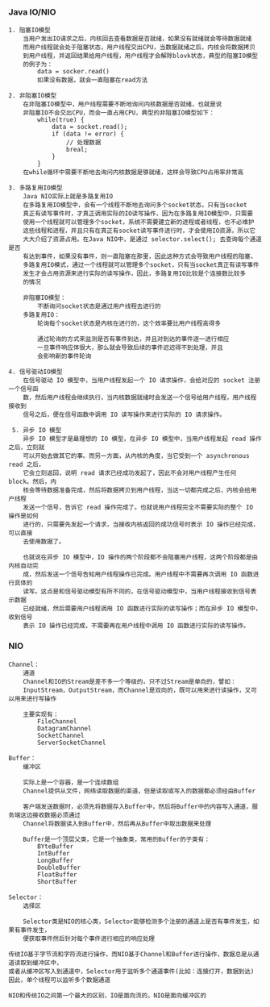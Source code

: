 ### Java IO/NIO
    1. 阻塞IO模型
        当用户发出IO请求之后，内核回去查看数据是否就绪，如果没有就绪就会等待数据就绪
        而用户线程就会处于阻塞状态，用户线程交出CPU，当数据就绪之后，内核会将数据拷贝
        到用户线程，并返回结果给用户线程，用户线程才会解除blovk状态，典型的阻塞IO模型
        的例子为：
            data = socker.read()
            如果没有数据，就会一直阻塞在read方法
            
    2. 非阻塞IO模型
        在非阻塞IO模型中，用户线程需要不断地询问内核数据是否就绪，也就是说
        非阻塞IO不会交出CPU，而会一直占用CPU，典型的非阻塞IO模型如下：
            while(true) {
                data = socket.read();
                if (data != error) {
                    // 处理数据
                    breal;
                }
            }
        在while循环中需要不断地去询问内核数据是够就绪，这样会导致CPU占用率非常高
    
    3. 多路复用IO模型
        Java NIO实际上就是多路复用IO
        在多路复用IO模型中，会有一个线程不断地去询问多个socket状态，只有当socket
        真正有读写事件时，才真正调用实际的IO读写操作，因为在多路复用IO模型中，只需要
        使用一个线程就可以管理多个socket，系统不需要建立新的进程或者线程，也不必维护
        这些线程和进程，并且只有在真正有socket读写事件进行时，才会使用IO资源，所以它
        大大介绍了资源占用。在Java NIO中，是通过 selector.select(); 去查询每个通道是否
        有达到事件，如果没有事件，则一直阻塞在那里，因此这种方式会导致用户线程的阻塞，
        多路复用IO模式，通过一个线程就可以管理多个socket，只有当socket真正有读写事件
        发生才会占用资源来进行实际的读写操作，因此，多路复用IO比较是个连接数比较多
        的情况
        
        非阻塞IO模型：
            不断询问socket状态是通过用户线程去进行的
        多路复用IO：
            轮询每个socket状态是内核在进行的，这个效率要比用户线程高得多
            
            通过轮询的方式来监测是否有事件到达，并且对到达的事件逐一进行相应
            一旦事件响应体很大，那么就会导致后续的事件迟迟得不到处理，并且
            会影响新的事件轮询
            
    4. 信号驱动IO模型
        在信号驱动 IO 模型中，当用户线程发起一个 IO 请求操作，会给对应的 socket 注册一个信号函
        数，然后用户线程会继续执行，当内核数据就绪时会发送一个信号给用户线程，用户线程接收到
        信号之后，便在信号函数中调用 IO 读写操作来进行实际的 IO 请求操作。
        
     5. 异步 IO 模型
        异步 IO 模型才是最理想的 IO 模型，在异步 IO 模型中，当用户线程发起 read 操作之后，立刻就
        可以开始去做其它的事。而另一方面，从内核的角度，当它受到一个 asynchronous read 之后，
        它会立刻返回，说明 read 请求已经成功发起了，因此不会对用户线程产生任何 block。然后，内
        核会等待数据准备完成，然后将数据拷贝到用户线程，当这一切都完成之后，内核会给用户线程
        发送一个信号，告诉它 read 操作完成了。也就说用户线程完全不需要实际的整个 IO 操作是如何
        进行的，只需要先发起一个请求，当接收内核返回的成功信号时表示 IO 操作已经完成，可以直接
        去使用数据了。
        
        也就说在异步 IO 模型中，IO 操作的两个阶段都不会阻塞用户线程，这两个阶段都是由内核自动完
        成，然后发送一个信号告知用户线程操作已完成。用户线程中不需要再次调用 IO 函数进行具体的
        读写。这点是和信号驱动模型有所不同的，在信号驱动模型中，当用户线程接收到信号表示数据
        已经就绪，然后需要用户线程调用 IO 函数进行实际的读写操作；而在异步 IO 模型中，收到信号
        表示 IO 操作已经完成，不需要再在用户线程中调用 IO 函数进行实际的读写操作。
        
### NIO
    Channel：
        通道
        Channel和IO的Stream是差不多一个等级的，只不过Stream是单向的，譬如：
        InputStream，OutputStream，而Channel是双向的，既可以用来进行读操作，又可以用来进行写操作
        
        主要实现有：
            FileChannel
            DatagramChannel
            SocketChannel
            ServerSocketChannel
        
    Buffer：
        缓冲区
        
        实际上是一个容器，是一个连续数组
        Channel提供从文件，网络读取数据的渠道，但是读取或写入的数据都必须经由Buffer
        
        客户端发送数据时，必须先将数据存入Buffer中，然后将Buffer中的内容写入通道，服务端这边接收数据必须通过
        Channel将数据读入到Buffer中，然后再从Buffer中取出数据来处理
        
        Buffer是一个顶层父类，它是一个抽象类，常用的Buffer的子类有：
            BYteBuffer
            IntBuffer
            LongBuffer
            DoubleBuffer
            FloatBuffer
            ShortBuffer
        
    Selector：
        选择区
        
        Selector类是NIO的核心类，Selector能够检测多个注册的通道上是否有事件发生，如果有事件发生，
        便获取事件然后针对每个事件进行相应的响应处理
        
    传统IO基于字节流和字符流进行操作，而NIO基于Channel和Buffer进行操作，数据总是从通道读取到缓冲区中，
    或者从缓冲区写入到通道中，Selector用于监听多个通道事件(比如：连接打开，数据到达)
    因此，单个线程可以监听多个数据通道
    
    NIO和传统IO之间第一个最大的区别，IO是面向流的，NIO是面向缓冲区的
    
    